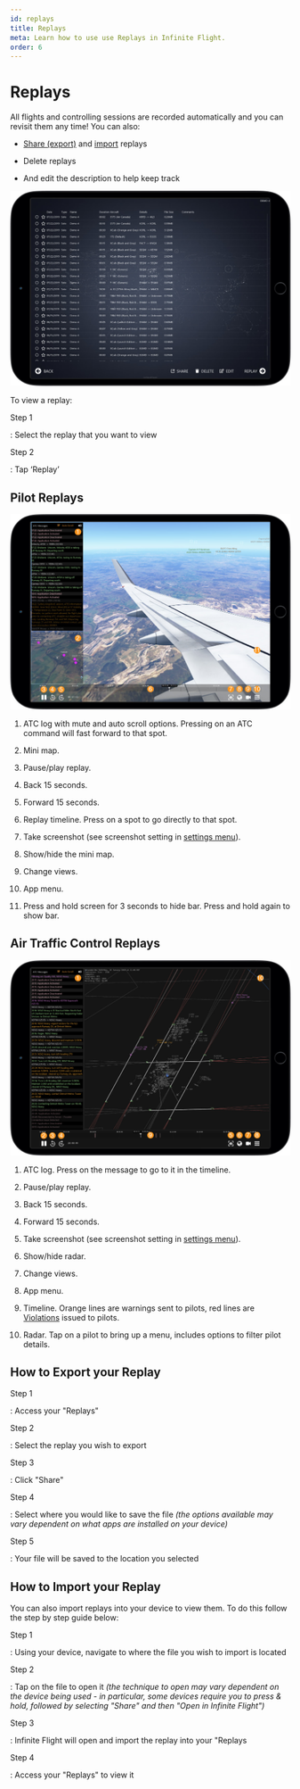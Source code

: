 ```yaml
---
id: replays
title: Replays
meta: Learn how to use use Replays in Infinite Flight.
order: 6
---
```


# Replays

All flights and controlling sessions are recorded automatically and you can revisit them any time! You can also:



- [Share (export)](/guide/getting-started/home-user-interface/replays#how-to-export-your-replay) and [import](/guide/getting-started/home-user-interface/replays#how-to-import-your-replay) replays

  

- Delete replays

  

- And edit the description to help keep track

 

 ![Replay page](_images/manual/frames/replay-page.jpg)

 

To view a replay:



Step 1

: Select the replay that you want to view

 

Step 2

: Tap ‘Replay’

 

## Pilot Replays



 ![Pilot Replay page](_images/manual/frames/replay-pilot.jpg)



1. ATC log with mute and auto scroll options. Pressing on an ATC command will fast forward to that spot.

   

2. Mini map.

   

3.  Pause/play replay.

   

4. Back 15 seconds.

   

5. Forward 15 seconds.

   

6. Replay timeline. Press on a spot to go directly to that spot.

   

7.  Take screenshot (see screenshot setting in [settings menu](/guide/getting-started/home-user-interface/settings#settings)).

   

8. Show/hide the mini map.

   

9. Change views.

   

10. App menu.

    

11. Press and hold screen for 3 seconds to hide bar. Press and hold again to show bar.

 

## Air Traffic Control Replays



 ![ATC Replay page](_images/manual/frames/replay-atc.jpg)



1. ATC log. Press on the message to go to it in the timeline.

   

2. Pause/play replay.

   

3. Back 15 seconds.

   

4. Forward 15 seconds.

   

5. Take screenshot (see screenshot setting in [settings menu](/guide/getting-started/home-user-interface/settings#settings)).

   

6. Show/hide radar.

   

7. Change views.

   

8. App menu.

   

9. Timeline. Orange lines are warnings sent to pilots, red lines are [Violations](/guide/getting-started/pilot-user-interface/violations#violations) issued to pilots.

   

10. Radar. Tap on a pilot to bring up a menu, includes options to filter pilot details.



## How to Export your Replay



Step 1

: Access your "Replays"



Step 2

: Select the replay you wish to export



Step 3

: Click "Share"



Step 4

: Select where you would like to save the file *(the options available may vary dependent on what apps are installed on your device)*



Step 5

: Your file will be saved to the location you selected



## How to Import your Replay



You can also import replays into your device to view them. To do this follow the step by step guide below:



Step 1

: Using your device, navigate to where the file you wish to import is located



Step 2

: Tap on the file to open it *(the technique to open may vary dependent on the device being used - in particular, some devices require you to press & hold, followed by selecting "Share" and then "Open in Infinite Flight")*



Step 3

: Infinite Flight will open and import the replay into your "Replays



Step 4

: Access your "Replays" to view it